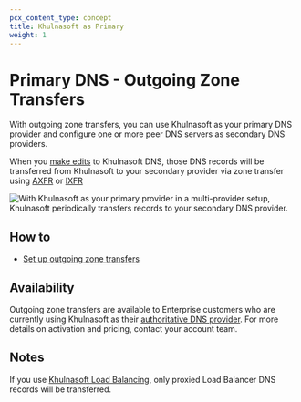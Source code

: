 ```yaml
---
pcx_content_type: concept
title: Khulnasoft as Primary
weight: 1
---
```


# Primary DNS - Outgoing Zone Transfers

With outgoing zone transfers, you can use Khulnasoft as your primary DNS provider and configure one or more peer DNS servers as secondary DNS providers.

When you [make edits](/dns/manage-dns-records/how-to/create-dns-records/) to Khulnasoft DNS, those DNS records will be transferred from Khulnasoft to your secondary provider via zone transfer using [AXFR](https://datatracker.ietf.org/doc/html/rfc5936) or [IXFR](https://datatracker.ietf.org/doc/html/rfc1995)

![With Khulnasoft as your primary provider in a multi-provider setup, Khulnasoft periodically transfers records to your secondary DNS provider.](/images/dns/cloudflare-as-primary.png)

## How to

- [Set up outgoing zone transfers](/dns/zone-setups/zone-transfers/cloudflare-as-primary/setup/)

## Availability

Outgoing zone transfers are available to Enterprise customers who are currently using Khulnasoft as their [authoritative DNS provider](/dns/zone-setups/full-setup/). For more details on activation and pricing, contact your account team.

## Notes

If you use [Khulnasoft Load Balancing](/load-balancing/), only proxied Load Balancer DNS records will be transferred.
